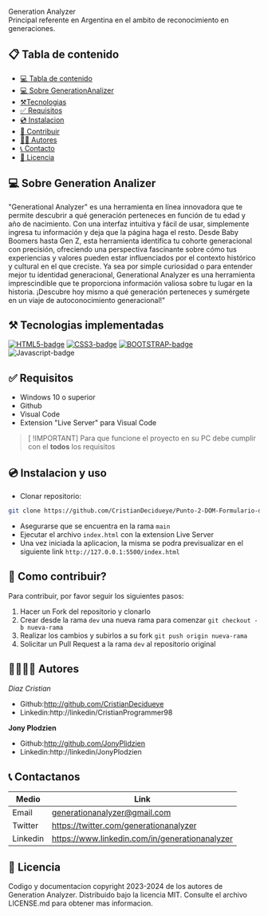 <p>Generation Analyzer <br>
Principal referente en Argentina en el ambito de reconocimiento en generaciones.

## 📋 Tabla de contenido
<!----Control mas espacio para seleccionar categoria en el parentesis---->
- [💻 Tabla de contenido](#📋-tabla-de-contenido)
- [💻 Sobre GenerationAnalizer](#💻-sobre-GenerationAnalizer)
- [⚒️Tecnologias](#⚒️-tecnologias-implementadas)
- [✅ Requisitos](#✅-requisitos)
- [💿 Instalacion](#💿-instalacion-y-uso)
- [🤝 Contribuir](#🤝-como-contribuir)
- [👨‍💻 Autores](#👨‍💻👩‍💻-autores)
- [📞 Contacto](#📞-contactanos)
- [📄 Licencia](#📄-licencia)

## 💻 Sobre Generation Analizer
"Generational Analyzer" es una herramienta en línea innovadora que te permite descubrir a qué generación perteneces en función de tu edad y año de nacimiento. Con una interfaz intuitiva y fácil de usar, simplemente ingresa tu información y deja que la página haga el resto. Desde Baby Boomers hasta Gen Z, esta herramienta identifica tu cohorte generacional con precisión, ofreciendo una perspectiva fascinante sobre cómo tus experiencias y valores pueden estar influenciados por el contexto histórico y cultural en el que creciste. Ya sea por simple curiosidad o para entender mejor tu identidad generacional, Generational Analyzer es una herramienta imprescindible que te proporciona información valiosa sobre tu lugar en la historia. ¡Descubre hoy mismo a qué generación perteneces y sumérgete en un viaje de autoconocimiento generacional!"

## ⚒️ Tecnologias implementadas


[![HTML5-badge]][HTML-url]
[![CSS3-badge]][CSS3-url]
[![BOOTSTRAP-badge]][Bootstrap-url]
![Javascript-badge]

## ✅ Requisitos

- Windows 10 o superior
- Github
- Visual Code
- Extension "Live Server" para Visual Code

> [ !IMPORTANT]
> Para que funcione el proyecto en su PC debe cumplir con el **todos** los requisitos

## 💿 Instalacion y uso

- Clonar repositorio:

```bash
git clone https://github.com/CristianDecidueye/Punto-2-DOM-Formulario-de-Persona-y-generacion.
```

- Asegurarse que se encuentra en la rama `main`
- Ejecutar el archivo `index.html` con la extension Live Server
- Una vez iniciada la aplicacion, la misma se podra previsualizar en el siguiente link `http://127.0.0.1:5500/index.html`

## 🤝 Como contribuir?

Para contribuir, por favor seguir los siguientes pasos:

1. Hacer un Fork del repositorio y clonarlo
2. Crear desde la rama `dev` una nueva rama para comenzar `git checkout -b nueva-rama`
3. Realizar los cambios y subirlos a su fork `git push origin nueva-rama`
4. Solicitar un Pull Request a la rama `dev` al repositorio original

## 👨‍💻👩‍💻 Autores

_Diaz Cristian_

- Github:http://github.com/CristianDecidueye
- Linkedin:http://linkedin/CristianProgrammer98

**Jony Plodzien**

- Github:http://github.com/JonyPlidzien
- Linkedin:http://linkedin/JonyPlodzien

## 📞 Contactanos

| Medio    | Link                              |
| -------- | --------------------------------- |
| Email    | generationanalyzer@gmail.com                   |
| Twitter  | https://twitter.com/generationanalyzer         |
| Linkedin | https://www.linkedin.com/in/generationanalyzer |

## 📄 Licencia

Codigo y documentacion copyright 2023-2024 de los autores de Generation Analyzer. Distribuido bajo la licencia MIT. Consulte el archivo LICENSE.md para obtener mas informacion.


<!---Markdown links & images--->

[HTML5-badge]:https://img.shields.io/badge/HTML5-E34F26?style=for-the-badge&logo=html5&logoColor=white
[HTML-url]:http://html.com/tags/
[CSS3-badge]:https://img.shields.io/badge/CSS3-1572B6?style=for-the-badge&logo=css3&logoColor=white
[CSS3-url]:https://www.w3.org/Style/CSS/
[BOOTSTRAP-badge]:https://img.shields.io/badge/Bootstrap-563D7C?style=for-the-badge&logo=bootstrap&logoColor=white
[Bootstrap-url]:https://getbootstrap.com/
[Javascript-badge]:https://img.shields.io/badge/JavaScript-323330?style=for-the-badge&logo=javascript&logoColor=F7DF1E
[Bootstrap-url]:https://getbootstrap.com/
[React-badge]:https://img.shields.io/badge/React-20232A?style=for-the-badge&logo=react&logoColor=61DAFB
[Bootstrap-url]:https://getbootstrap.com/